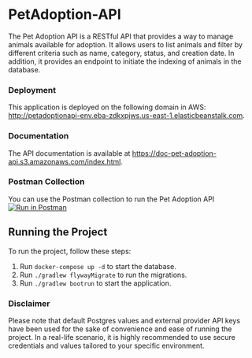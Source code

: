 # PetAdoption-API
The Pet Adoption API is a RESTful API that provides a way to manage animals available for adoption. It allows users to list animals and filter by different criteria such as name, category, status, and creation date. In addition, it provides an endpoint to initiate the indexing of animals in the database.


### Deployment
This application is deployed on the following domain in AWS: http://petadoptionapi-env.eba-zdkxpjws.us-east-1.elasticbeanstalk.com.

### Documentation
The API documentation is available at https://doc-pet-adoption-api.s3.amazonaws.com/index.html.

### Postman Collection
You can use the Postman collection to run the Pet Adoption API
[![Run in Postman](https://run.pstmn.io/button.svg)](https://god.gw.postman.com/run-collection/17951589-fb2249dd-80ad-4b27-b938-3b3a9045dfed?action=collection%2Ffork&collection-url=entityId%3D17951589-fb2249dd-80ad-4b27-b938-3b3a9045dfed%26entityType%3Dcollection%26workspaceId%3D457a6edf-3fb7-4ca7-86a1-fec6527654ee)

## Running the Project
To run the project, follow these steps:



1. Run `docker-compose up -d` to start the database.
2. Run `./gradlew flywayMigrate` to run the migrations.
3. Run `./gradlew bootrun` to start the application.

### Disclaimer

Please note that default Postgres values and external provider API keys have been used for the sake of convenience and ease of running the project. In a real-life scenario, it is highly recommended to use secure credentials and values tailored to your specific environment.
